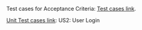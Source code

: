 Test cases for Acceptance Criteria: [Test cases link](https://docs.google.com/presentation/d/1Juyp_n4cJDdD_f9z0WVZCuc-fYmfjX2G76dp6zc73yo/edit#slide=id.p).

[Unit Test cases link](https://docs.google.com/presentation/d/1TagfScQSGnxANNiofocun39AuHrgd7AyF52yo4f-9Hs/edit?usp=sharing): US2: User Login
